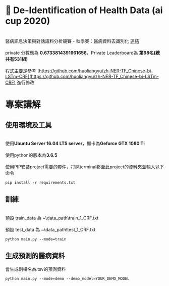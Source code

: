 # :hospital: De-Identification of Health Data (ai cup 2020)
<br>醫病訊息決策與對話語料分析競賽 - 秋季賽：醫病資料去識別化 [連結](https://aidea-web.tw/topic/d84fabf5-9adf-4e1d-808e-91fbd4e03e6d)<br/>
<br>private 分數應為 **0.6733814391661656**，Private Leaderboard為 **第98名(總共有531組)**<br/>
<br>程式主要是參考 [https://github.com/huoliangyu/zh-NER-TF_Chinese-bi-LSTm-CRF](https://github.com/huoliangyu/zh-NER-TF_Chinese-bi-LSTm-CRF) 進行修改<br/>

# 專案講解
## 使用環境及工具
<br>使用**Ubuntu Server 16.04 LTS server**，顯卡為**Geforce GTX 1080 Ti**</br>
<br>使用python的版本為**3.6.5**</br>
<br>使用PIP安裝project需要的套件，打開terminal移至此project的資料夾並輸入以下命令</br>
```
pip install -r requirements.txt
```
## 訓練
<br>預設 train_data 為 ~\data_path\train_1_CRF.txt</br>
<br>預設 test_data 為 ~\data_path\test_1_CRF.txt</br>
```
python main.py --mode=train
```
## 生成預測的醫病資料
會生成副檔名為.tsv的預測資料
```
python main.py --mode=demo --demo_model=YOUR_DEMO_MODEL 
```



